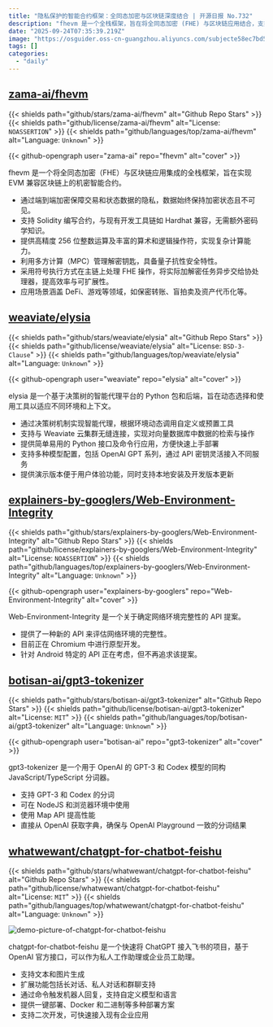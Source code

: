 ```yaml
---
title: "隐私保护的智能合约框架：全同态加密与区块链深度结合 | 开源日报 No.732"
description: "fhevm 是一个全栈框架，旨在将全同态加密 (FHE) 与区块链应用结合，支持在 EVM 兼容区块链上创建机密智能合约。它通过端到端加密保护数据隐私，兼容 Solidity 和现有开发工具，提供高精度运算和丰富的算术操作，利用多方计算管理解密密钥，具备量子抗性，支持高效的异步加解密操作，适用于 DeFi 和游戏等多种应用场景。"
date: "2025-09-24T07:35:39.219Z"
image: "https://osguider.oss-cn-guangzhou.aliyuncs.com/subjecte58ec7bd54110d2e6cf07465513ecc61.png"
tags: []
categories:
  - "daily"
---
```


## [zama-ai/fhevm](https://github.com/zama-ai/fhevm)

{{< shields path="github/stars/zama-ai/fhevm" alt="Github Repo Stars" >}} {{< shields path="github/license/zama-ai/fhevm" alt="License: `NOASSERTION`" >}} {{< shields path="github/languages/top/zama-ai/fhevm" alt="Language: `Unknown`" >}}

{{< github-opengraph user="zama-ai" repo="fhevm" alt="cover" >}}

fhevm 是一个将全同态加密（FHE）与区块链应用集成的全栈框架，旨在实现 EVM 兼容区块链上的机密智能合约。

- 通过端到端加密保障交易和状态数据的隐私，数据始终保持加密状态且不可见。
- 支持 Solidity 编写合约，与现有开发工具链如 Hardhat 兼容，无需额外密码学知识。
- 提供高精度 256 位整数运算及丰富的算术和逻辑操作符，实现复杂计算能力。
- 利用多方计算（MPC）管理解密钥匙，具备量子抗性安全特性。
- 采用符号执行方式在主链上处理 FHE 操作，将实际加解密任务异步交给协处理器，提高效率与可扩展性。
- 应用场景涵盖 DeFi、游戏等领域，如保密转账、盲拍卖及资产代币化等。
  
## [weaviate/elysia](https://github.com/weaviate/elysia)

{{< shields path="github/stars/weaviate/elysia" alt="Github Repo Stars" >}} {{< shields path="github/license/weaviate/elysia" alt="License: `BSD-3-Clause`" >}} {{< shields path="github/languages/top/weaviate/elysia" alt="Language: `Unknown`" >}}

{{< github-opengraph user="weaviate" repo="elysia" alt="cover" >}}

elysia 是一个基于决策树的智能代理平台的 Python 包和后端，旨在动态选择和使用工具以适应不同环境和上下文。

- 通过决策树机制实现智能代理，根据环境动态调用自定义或预置工具
- 支持与 Weaviate 云集群无缝连接，实现对向量数据库中数据的检索与操作
- 提供简单易用的 Python 接口及命令行应用，方便快速上手部署
- 支持多种模型配置，包括 OpenAI GPT 系列，通过 API 密钥灵活接入不同服务
- 提供演示版本便于用户体验功能，同时支持本地安装及开发版本更新
  
## [explainers-by-googlers/Web-Environment-Integrity](https://github.com/explainers-by-googlers/Web-Environment-Integrity)

{{< shields path="github/stars/explainers-by-googlers/Web-Environment-Integrity" alt="Github Repo Stars" >}} {{< shields path="github/license/explainers-by-googlers/Web-Environment-Integrity" alt="License: `NOASSERTION`" >}} {{< shields path="github/languages/top/explainers-by-googlers/Web-Environment-Integrity" alt="Language: `Unknown`" >}}

{{< github-opengraph user="explainers-by-googlers" repo="Web-Environment-Integrity" alt="cover" >}}

Web-Environment-Integrity 是一个关于确定网络环境完整性的 API 提案。

- 提供了一种新的 API 来评估网络环境的完整性。
- 目前正在 Chromium 中进行原型开发。
- 针对 Android 特定的 API 正在考虑，但不再追求该提案。
  
## [botisan-ai/gpt3-tokenizer](https://github.com/botisan-ai/gpt3-tokenizer)

{{< shields path="github/stars/botisan-ai/gpt3-tokenizer" alt="Github Repo Stars" >}} {{< shields path="github/license/botisan-ai/gpt3-tokenizer" alt="License: `MIT`" >}} {{< shields path="github/languages/top/botisan-ai/gpt3-tokenizer" alt="Language: `Unknown`" >}}

{{< github-opengraph user="botisan-ai" repo="gpt3-tokenizer" alt="cover" >}}

gpt3-tokenizer 是一个用于 OpenAI 的 GPT-3 和 Codex 模型的同构 JavaScript/TypeScript 分词器。

- 支持 GPT-3 和 Codex 的分词
- 可在 NodeJS 和浏览器环境中使用
- 使用 Map API 提高性能
- 直接从 OpenAI 获取字典，确保与 OpenAI Playground 一致的分词结果
  
## [whatwewant/chatgpt-for-chatbot-feishu](https://github.com/whatwewant/chatgpt-for-chatbot-feishu)

{{< shields path="github/stars/whatwewant/chatgpt-for-chatbot-feishu" alt="Github Repo Stars" >}} {{< shields path="github/license/whatwewant/chatgpt-for-chatbot-feishu" alt="License: `MIT`" >}} {{< shields path="github/languages/top/whatwewant/chatgpt-for-chatbot-feishu" alt="Language: `Unknown`" >}}

![demo-picture-of-chatgpt-for-chatbot-feishu](https://static.osguider.com/subject/github/whatwewant/chatgpt-for-chatbot-feishu/6a18eda603ea66311f6e91701a7b6383.png)

chatgpt-for-chatbot-feishu 是一个快速将 ChatGPT 接入飞书的项目，基于 OpenAI 官方接口，可以作为私人工作助理或企业员工助理。

- 支持文本和图片生成
- 扩展功能包括长对话、私人对话和群聊支持
- 通过命令触发机器人回复，支持自定义模型和语言
- 提供一键部署、Docker 和二进制等多种部署方案
- 支持二次开发，可快速接入现有企业应用
  
